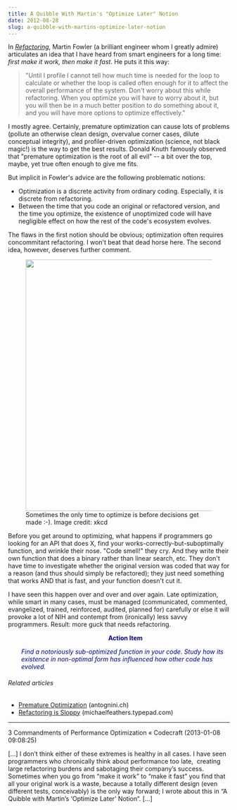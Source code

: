 ```yaml
---
title: A Quibble With Martin's "Optimize Later" Notion
date: 2012-08-28
slug: a-quibble-with-martins-optimize-later-notion
---
```


In <a href="http://martinfowler.com/books/#refactoring" target="_blank"><em>Refactoring</em></a>, Martin Fowler (a brilliant engineer whom I greatly admire) articulates an idea that I have heard from smart engineers for a long time: <em>first make it work, then make it fast</em>. He puts it this way:
<blockquote>"Until I profile I cannot tell how much time is needed for the loop to calculate or whether the loop is called often enough for it to affect the overall performance of the system. Don't worry about this while refactoring. When you optimize you will have to worry about it, but you will then be in a much better position to do something about it, and you will have more options to optimize effectively."</blockquote>
I mostly agree. Certainly, premature optimization can cause lots of problems (pollute an otherwise clean design, overvalue corner cases, dilute conceptual integrity), and profiler-driven optimization (science, not black magic!) is the way to get the best results. Donald Knuth famously observed that "premature optimization is the root of all evil" -- a bit over the top, maybe, yet true often enough to give me fits.

But implicit in Fowler's advice are the following problematic notions:
<ul>
	<li>Optimization is a discrete activity from ordinary coding. Especially, it is discrete from refactoring.</li>
	<li>Between the time that you code an original or refactored version, and the time you optimize, the existence of unoptimized code will have negligible effect on how the rest of the code's ecosystem evolves.</li>
</ul>
The flaws in the first notion should be obvious; optimization often requires concommitant refactoring. I won't beat that dead horse here. The second idea, however, deserves further comment.

<figure><img alt="" src="http://imgs.xkcd.com/comics/movie_seating.png" width="500" height="571" /><figcaption>Sometimes the only time to optimize is before decisions get made :-). Image credit: xkcd</figcaption></figure>

Before you get around to optimizing, what happens if programmers go looking for an API that does X, find your works-correctly-but-suboptimally function, and wrinkle their nose. "Code smell!" they cry. And they write their own function that does a binary rather than linear search, etc. They don't have time to investigate whether the original version was coded that way for a reason (and thus should simply be refactored); they just need something that works AND that is fast, and your function doesn't cut it.

I have seen this happen over and over and over again. Late optimization, while smart in many cases, must be managed (communicated, commented, evangelized, trained, reinforced, audited, planned for) carefully or else it will provoke a lot of NIH and contempt from (ironically) less savvy programmers. Result: more guck that needs refactoring.
<p style="padding-left:30px;text-align:center;"><strong><span style="color:#000080;">Action Item</span></strong></p>
<p style="padding-left:30px;"><em><span style="color:#000080;">Find a notoriously sub-optimized function in your code. Study how its existence in non-optimal form has influenced how other code has evolved.</span></em></p>

<h6 class="zemanta-related-title" style="font-size:1em;">Related articles</h6>
<ul class="zemanta-article-ul">
	<li class="zemanta-article-ul-li"><a href="http://www.antognini.ch/2013/03/premature-optimization/" target="_blank">Premature Optimization</a> (antognini.ch)</li>
	<li class="zemanta-article-ul-li"><a href="http://michaelfeathers.typepad.com/michael_feathers_blog/2013/01/refactoring-is-sloppy.html" target="_blank">Refactoring is Sloppy</a> (michaelfeathers.typepad.com)</li>
</ul>

---

3 Commandments of Performance Optimization &laquo; Codecraft (2013-01-08 09:08:25)

[...] I don’t think either of these extremes is healthy in all cases. I have seen programmers who chronically think about performance too late,  creating large refactoring burdens and sabotaging their company’s success. Sometimes when you go from “make it work” to “make it fast” you find that all your original work is a waste, because a totally different design (even different tests, conceivably) is the only way forward; I wrote about this in “A Quibble with Martin’s ‘Optimize Later’ Notion“. [...]